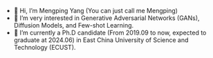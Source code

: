 - 👋 Hi, I’m Mengping Yang (You can just call me Mengping)
- 👀 I’m very interested in Generative Adversarial Networks (GANs), Diffusion Models, and Few-shot Learning.
- 🌱 I’m currently a Ph.D candidate (From 2019.09 to now, expected to graduate at 2024.06) in East China University of Science and Technology (ECUST).

<!---
kobeshegu/kobeshegu is a ✨ special ✨ repository because its `README.md` (this file) appears on your GitHub profile.
You can click the Preview link to take a look at your changes.
--->
